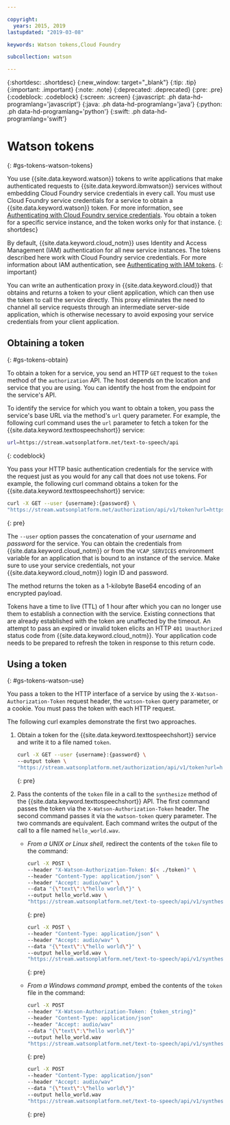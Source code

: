 ```yaml
---

copyright:
  years: 2015, 2019
lastupdated: "2019-03-08"

keywords: Watson tokens,Cloud Foundry

subcollection: watson

---
```


{:shortdesc: .shortdesc}
{:new_window: target="_blank"}
{:tip: .tip}
{:important: .important}
{:note: .note}
{:deprecated: .deprecated}
{:pre: .pre}
{:codeblock: .codeblock}
{:screen: .screen}
{:javascript: .ph data-hd-programlang='javascript'}
{:java: .ph data-hd-programlang='java'}
{:python: .ph data-hd-programlang='python'}
{:swift: .ph data-hd-programlang='swift'}

# Watson tokens
{: #gs-tokens-watson-tokens}

You use {{site.data.keyword.watson}} tokens to write applications that make authenticated requests to {{site.data.keyword.ibmwatson}} services without embedding Cloud Foundry service credentials in every call. You must use Cloud Foundry service credentials for a service to obtain a {{site.data.keyword.watson}} token. For more information, see [Authenticating with Cloud Foundry service credentials](/docs/services/watson?topic=watson-creating-credentials). You obtain a token for a specific service instance, and the token works only for that instance.
{: shortdesc}

By default, {{site.data.keyword.cloud_notm}} uses Identity and Access Management (IAM) authentication for all new service instances. The tokens described here work with Cloud Foundry service credentials. For more information about IAM authentication, see [Authenticating with IAM tokens](/docs/services/watson?topic=watson-iam#iam).
{: important}

You can write an authentication proxy in {{site.data.keyword.cloud}} that obtains and returns a token to your client application, which can then use the token to call the service directly. This proxy eliminates the need to channel all service requests through an intermediate server-side application, which is otherwise necessary to avoid exposing your service credentials from your client application.

## Obtaining a token
{: #gs-tokens-obtain}

To obtain a token for a service, you send an HTTP `GET` request to the `token` method of the `authorization` API. The host depends on the location and service that you are using. You can identify the host from the endpoint for the service's API.

To identify the service for which you want to obtain a token, you pass the service's base URL via the method's `url` query parameter. For example, the following curl command uses the `url` parameter to fetch a token for the {{site.data.keyword.texttospeechshort}} service:

```bash
url=https://stream.watsonplatform.net/text-to-speech/api
```
{: codeblock}

You pass your HTTP basic authentication credentials for the service with the request just as you would for any call that does not use tokens. For example, the following curl command obtains a token for the {{site.data.keyword.texttospeechshort}} service:

```bash
curl -X GET --user {username}:{password} \
"https://stream.watsonplatform.net/authorization/api/v1/token?url=https://stream.watsonplatform.net/text-to-speech/api"
```
{: pre}

The `--user` option passes the concatenation of your *username* and *password* for the service. You can obtain the credentials from {{site.data.keyword.cloud_notm}} or from the `VCAP_SERVICES` environment variable for an application that is bound to an instance of the service. Make sure to use your service credentials, not your {{site.data.keyword.cloud_notm}} login ID and password.

The method returns the token as a 1-kilobyte Base64 encoding of an encrypted payload.

Tokens have a time to live (TTL) of 1 hour after which you can no longer use them to establish a connection with the service. Existing connections that are already established with the token are unaffected by the timeout. An attempt to pass an expired or invalid token elicits an HTTP `401 Unauthorized` status code from {{site.data.keyword.cloud_notm}}. Your application code needs to be prepared to refresh the token in response to this return code.

## Using a token
{: #gs-tokens-watson-use}

You pass a token to the HTTP interface of a service by using the `X-Watson-Authorization-Token` request header, the `watson-token` query parameter, or a cookie. You must pass the token with each HTTP request.

The following curl examples demonstrate the first two approaches.

1.  Obtain a token for the {{site.data.keyword.texttospeechshort}} service and write it to a file named `token`.

    ```bash
    curl -X GET --user {username}:{password} \
    --output token \
    "https://stream.watsonplatform.net/authorization/api/v1/token?url=https://stream.watsonplatform.net/text-to-speech/api"
    ```
    {: pre}

1.  Pass the contents of the `token` file in a call to the `synthesize` method of the {{site.data.keyword.texttospeechshort}} API. The first command passes the token via the `X-Watson-Authorization-Token` header. The second command passes it via the `watson-token` query parameter. The two commands are equivalent. Each command writes the output of the call to a file named `hello_world.wav`.

    -   *From a UNIX or Linux shell,* redirect the contents of the `token` file to the command:

        ```bash
        curl -X POST \
        --header "X-Watson-Authorization-Token: $(< ./token)" \
        --header "Content-Type: application/json" \
        --header "Accept: audio/wav" \
        --data "{\"text\":\"hello world\"}" \
        --output hello_world.wav \
        "https://stream.watsonplatform.net/text-to-speech/api/v1/synthesize"
        ```
        {: pre}

        ```bash
        curl -X POST \
        --header "Content-Type: application/json" \
        --header "Accept: audio/wav" \
        --data "{\"text\":\"hello world\"}" \
        --output hello_world.wav \
        "https://stream.watsonplatform.net/text-to-speech/api/v1/synthesize?watson-token=$(< ./token)"
        ```
        {: pre}

    -   *From a Windows command prompt,* embed the contents of the `token` file in the command:

        ```bash
        curl -X POST
        --header "X-Watson-Authorization-Token: {token_string}"
        --header "Content-Type: application/json"
        --header "Accept: audio/wav"
        --data "{\"text\":\"hello world\"}"
        --output hello_world.wav
        "https://stream.watsonplatform.net/text-to-speech/api/v1/synthesize"
        ```
        {: pre}

        ```bash
        curl -X POST
        --header "Content-Type: application/json"
        --header "Accept: audio/wav"
        --data "{\"text\":\"hello world\"}"
        --output hello_world.wav
        "https://stream.watsonplatform.net/text-to-speech/api/v1/synthesize?watson-token={token_string}"
        ```
        {: pre}
